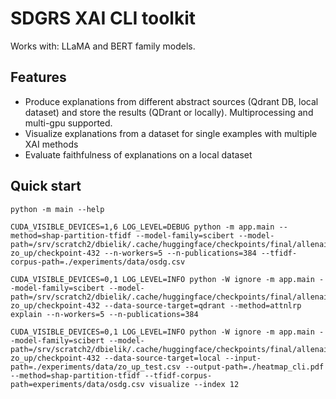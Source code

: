 # SDGRS XAI CLI toolkit

Works with: LLaMA and BERT family models.

## Features

* Produce explanations from different abstract sources (Qdrant DB, local dataset) and store the results (QDrant or locally). Multiprocessing and multi-gpu supported.
* Visualize explanations from a dataset for single examples with multiple XAI methods
* Evaluate faithfulness of explanations on a local dataset

## Quick start

```
python -m main --help
```

```
CUDA_VISIBLE_DEVICES=1,6 LOG_LEVEL=DEBUG python -m app.main --method=shap-partition-tfidf --model-family=scibert --model-path=/srv/scratch2/dbielik/.cache/huggingface/checkpoints/final/allenai/scibert_scivocab_cased-zo_up/checkpoint-432 --n-workers=5 --n-publications=384 --tfidf-corpus-path=./experiments/data/osdg.csv
```

```
CUDA_VISIBLE_DEVICES=0,1 LOG_LEVEL=INFO python -W ignore -m app.main --model-family=scibert --model-path=/srv/scratch2/dbielik/.cache/huggingface/checkpoints/final/allenai/scibert_scivocab_cased-zo_up/checkpoint-432 --data-source-target=qdrant --method=attnlrp explain --n-workers=5 --n-publications=384
```

```
CUDA_VISIBLE_DEVICES=0,1 LOG_LEVEL=INFO python -W ignore -m app.main --model-family=scibert --model-path=/srv/scratch2/dbielik/.cache/huggingface/checkpoints/final/allenai/scibert_scivocab_cased-zo_up/checkpoint-432 --data-source-target=local --input-path=./experiments/data/zo_up_test.csv --output-path=./heatmap_cli.pdf --method=shap-partition-tfidf --tfidf-corpus-path=experiments/data/osdg.csv visualize --index 12
```
